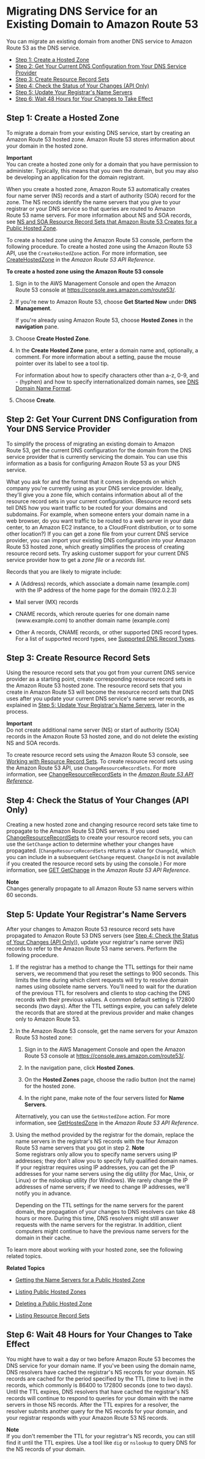 # Migrating DNS Service for an Existing Domain to Amazon Route 53<a name="MigratingDNS"></a>

You can migrate an existing domain from another DNS service to Amazon Route 53 as the DNS service\.


+ [Step 1: Create a Hosted Zone](#Step_CreateHostedZone)
+ [Step 2: Get Your Current DNS Configuration from Your DNS Service Provider](#Step_GetZoneFile)
+ [Step 3: Create Resource Record Sets](#Step_MakeChangeBatch)
+ [Step 4: Check the Status of Your Changes \(API Only\)](#MigratingDNSCheckStatusChange)
+ [Step 5: Update Your Registrar's Name Servers](#Step_UpdateRegistrar)
+ [Step 6: Wait 48 Hours for Your Changes to Take Effect](#migrating-domain-wait-for-ttl)

## Step 1: Create a Hosted Zone<a name="Step_CreateHostedZone"></a>

To migrate a domain from your existing DNS service, start by creating an Amazon Route 53 hosted zone\. Amazon Route 53 stores information about your domain in the hosted zone\.

**Important**  
You can create a hosted zone only for a domain that you have permission to administer\. Typically, this means that you own the domain, but you may also be developing an application for the domain registrant\.

When you create a hosted zone, Amazon Route 53 automatically creates four name server \(NS\) records and a start of authority \(SOA\) record for the zone\. The NS records identify the name servers that you give to your registrar or your DNS service so that queries are routed to Amazon Route 53 name servers\. For more information about NS and SOA records, see [NS and SOA Resource Record Sets that Amazon Route 53 Creates for a Public Hosted Zone](SOA-NSrecords.md)\.

To create a hosted zone using the Amazon Route 53 console, perform the following procedure\. To create a hosted zone using the Amazon Route 53 API, use the `CreateHostedZone` action\. For more information, see [CreateHostedZone](http://docs.aws.amazon.com/Route53/latest/APIReference/API_CreateHostedZone.html) in the *Amazon Route 53 API Reference*\.

**To create a hosted zone using the Amazon Route 53 console**

1. Sign in to the AWS Management Console and open the Amazon Route 53 console at [https://console\.aws\.amazon\.com/route53/](https://console.aws.amazon.com/route53/)\.

1. If you're new to Amazon Route 53, choose **Get Started Now** under **DNS Management**\.

   If you're already using Amazon Route 53, choose **Hosted Zones** in the **navigation** pane\.

1. Choose **Create Hosted Zone**\.

1. In the **Create Hosted Zone** pane, enter a domain name and, optionally, a comment\. For more information about a setting, pause the mouse pointer over its label to see a tool tip\.

   For information about how to specify characters other than a\-z, 0\-9, and \- \(hyphen\) and how to specify internationalized domain names, see [DNS Domain Name Format](DomainNameFormat.md)\.

1. Choose **Create**\.

## Step 2: Get Your Current DNS Configuration from Your DNS Service Provider<a name="Step_GetZoneFile"></a>

To simplify the process of migrating an existing domain to Amazon Route 53, get the current DNS configuration for the domain from the DNS service provider that is currently servicing the domain\. You can use this information as a basis for configuring Amazon Route 53 as your DNS service\. 

What you ask for and the format that it comes in depends on which company you're currently using as your DNS service provider\. Ideally, they'll give you a zone file, which contains information about all of the resource record sets in your current configuration\. \(Resource record sets tell DNS how you want traffic to be routed for your domains and subdomains\. For example, when someone enters your domain name in a web browser, do you want traffic to be routed to a web server in your data center, to an Amazon EC2 instance, to a CloudFront distribution, or to some other location?\) If you can get a zone file from your current DNS service provider, you can import your existing DNS configuration into your Amazon Route 53 hosted zone, which greatly simplifies the process of creating resource record sets\. Try asking customer support for your current DNS service provider how to get a *zone file* or a *records list*\.

Records that you are likely to migrate include:

+ A \(Address\) records, which associate a domain name \(example\.com\) with the IP address of the home page for the domain \(192\.0\.2\.3\)

+ Mail server \(MX\) records

+ CNAME records, which reroute queries for one domain name \(www\.example\.com\) to another domain name \(example\.com\)

+ Other A records, CNAME records, or other supported DNS record types\. For a list of supported record types, see [Supported DNS Record Types](ResourceRecordTypes.md)\.

## Step 3: Create Resource Record Sets<a name="Step_MakeChangeBatch"></a>

Using the resource record sets that you got from your current DNS service provider as a starting point, create corresponding resource record sets in the Amazon Route 53 hosted zone\. The resource record sets that you create in Amazon Route 53 will become the resource record sets that DNS uses after you update your current DNS service's name server records, as explained in [Step 5: Update Your Registrar's Name Servers](#Step_UpdateRegistrar), later in the process\.

**Important**  
Do not create additional name server \(NS\) or start of authority \(SOA\) records in the Amazon Route 53 hosted zone, and do not delete the existing NS and SOA records\. 

To create resource record sets using the Amazon Route 53 console, see [Working with Resource Record Sets](rrsets-working-with.md)\. To create resource record sets using the Amazon Route 53 API, use `ChangeResourceRecordSets`\. For more information, see [ChangeResourceRecordSets](http://docs.aws.amazon.com/Route53/latest/APIReference/API_ChangeResourceRecordSets.html) in the *[Amazon Route 53 API Reference](http://docs.aws.amazon.com/Route53/latest/APIReference/)*\.

## Step 4: Check the Status of Your Changes \(API Only\)<a name="MigratingDNSCheckStatusChange"></a>

Creating a new hosted zone and changing resource record sets take time to propagate to the Amazon Route 53 DNS servers\. If you used [ChangeResourceRecordSets](http://docs.aws.amazon.com/Route53/latest/APIReference/API_ChangeResourceRecordSets.html) to create your resource record sets, you can use the `GetChange` action to determine whether your changes have propagated\. \(`ChangeResourceRecordSets` returns a value for `ChangeId`, which you can include in a subsequent `GetChange` request\. `ChangeId` is not available if you created the resource record sets by using the console\.\) For more information, see [GET GetChange](http://docs.aws.amazon.com/Route53/latest/APIReference/API_GetChange.html) in the *Amazon Route 53 API Reference*\.

**Note**  
Changes generally propagate to all Amazon Route 53 name servers within 60 seconds\.

## Step 5: Update Your Registrar's Name Servers<a name="Step_UpdateRegistrar"></a>

After your changes to Amazon Route 53 resource record sets have propagated to Amazon Route 53 DNS servers \(see [Step 4: Check the Status of Your Changes \(API Only\)](#MigratingDNSCheckStatusChange)\), update your registrar's name server \(NS\) records to refer to the Amazon Route 53 name servers\. Perform the following procedure\.

1. If the registrar has a method to change the TTL settings for their name servers, we recommend that you reset the settings to 900 seconds\. This limits the time during which client requests will try to resolve domain names using obsolete name servers\. You'll need to wait for the duration of the previous TTL for resolvers and clients to stop caching the DNS records with their previous values\. A common default setting is 172800 seconds \(two days\)\. After the TTL settings expire, you can safely delete the records that are stored at the previous provider and make changes only to Amazon Route 53\.

1. In the Amazon Route 53 console, get the name servers for your Amazon Route 53 hosted zone:

   1. Sign in to the AWS Management Console and open the Amazon Route 53 console at [https://console\.aws\.amazon\.com/route53/](https://console.aws.amazon.com/route53/)\.

   1. In the navigation pane, click **Hosted Zones**\.

   1. On the **Hosted Zones** page, choose the radio button \(not the name\) for the hosted zone\.

   1. In the right pane, make note of the four servers listed for **Name Servers**\.

   Alternatively, you can use the `GetHostedZone` action\. For more information, see [GetHostedZone](http://docs.aws.amazon.com/Route53/latest/APIReference/API_GetHostedZone.html) in the *Amazon Route 53 API Reference*\.

1. Using the method provided by the registrar for the domain, replace the name servers in the registrar's NS records with the four Amazon Route 53 name servers that you got in step 2\.
**Note**  
Some registrars only allow you to specify name servers using IP addresses; they don't allow you to specify fully qualified domain names\. If your registrar requires using IP addresses, you can get the IP addresses for your name servers using the dig utility \(for Mac, Unix, or Linux\) or the nslookup utility \(for Windows\)\. We rarely change the IP addresses of name servers; if we need to change IP addresses, we'll notify you in advance\.

   Depending on the TTL settings for the name servers for the parent domain, the propagation of your changes to DNS resolvers can take 48 hours or more\. During this time, DNS resolvers might still answer requests with the name servers for the registrar\. In addition, client computers might continue to have the previous name servers for the domain in their cache\.

To learn more about working with your hosted zone, see the following related topics\.

**Related Topics**

+ [Getting the Name Servers for a Public Hosted Zone](GetInfoAboutHostedZone.md)

+ [Listing Public Hosted Zones](ListInfoOnHostedZone.md)

+ [Deleting a Public Hosted Zone](DeleteHostedZone.md)

+ [Listing Resource Record Sets](resource-record-sets-listing.md)

## Step 6: Wait 48 Hours for Your Changes to Take Effect<a name="migrating-domain-wait-for-ttl"></a>

You might have to wait a day or two before Amazon Route 53 becomes the DNS service for your domain name\. If you've been using the domain name, DNS resolvers have cached the registrar's NS records for your domain\. NS records are cached for the period specified by the TTL \(time to live\) in the records, which commonly is 86400 to 172800 seconds \(one to two days\)\. Until the TTL expires, DNS resolvers that have cached the registrar's NS records will continue to respond to queries for your domain with the name servers in those NS records\. After the TTL expires for a resolver, the resolver submits another query for the NS records for your domain, and your registrar responds with your Amazon Route 53 NS records\.

**Note**  
If you don't remember the TTL for your registrar's NS records, you can still find it until the TTL expires\. Use a tool like `dig` or `nslookup` to query DNS for the NS records of your domain\.